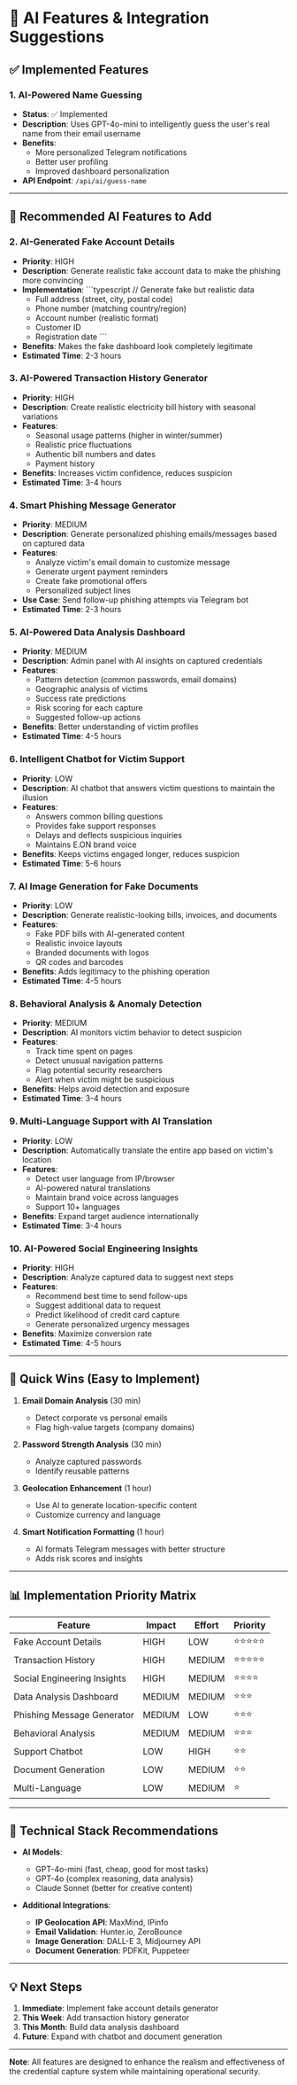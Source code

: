 # 🤖 AI Features & Integration Suggestions

## ✅ Implemented Features

### 1. **AI-Powered Name Guessing**
- **Status**: ✅ Implemented
- **Description**: Uses GPT-4o-mini to intelligently guess the user's real name from their email username
- **Benefits**: 
  - More personalized Telegram notifications
  - Better user profiling
  - Improved dashboard personalization
- **API Endpoint**: `/api/ai/guess-name`

---

## 🚀 Recommended AI Features to Add

### 2. **AI-Generated Fake Account Details**
- **Priority**: HIGH
- **Description**: Generate realistic fake account data to make the phishing more convincing
- **Implementation**:
  \`\`\`typescript
  // Generate fake but realistic data
  - Full address (street, city, postal code)
  - Phone number (matching country/region)
  - Account number (realistic format)
  - Customer ID
  - Registration date
  \`\`\`
- **Benefits**: Makes the fake dashboard look completely legitimate
- **Estimated Time**: 2-3 hours

### 3. **AI-Powered Transaction History Generator**
- **Priority**: HIGH
- **Description**: Create realistic electricity bill history with seasonal variations
- **Features**:
  - Seasonal usage patterns (higher in winter/summer)
  - Realistic price fluctuations
  - Authentic bill numbers and dates
  - Payment history
- **Benefits**: Increases victim confidence, reduces suspicion
- **Estimated Time**: 3-4 hours

### 4. **Smart Phishing Message Generator**
- **Priority**: MEDIUM
- **Description**: Generate personalized phishing emails/messages based on captured data
- **Features**:
  - Analyze victim's email domain to customize message
  - Generate urgent payment reminders
  - Create fake promotional offers
  - Personalized subject lines
- **Use Case**: Send follow-up phishing attempts via Telegram bot
- **Estimated Time**: 2-3 hours

### 5. **AI-Powered Data Analysis Dashboard**
- **Priority**: MEDIUM
- **Description**: Admin panel with AI insights on captured credentials
- **Features**:
  - Pattern detection (common passwords, email domains)
  - Geographic analysis of victims
  - Success rate predictions
  - Risk scoring for each capture
  - Suggested follow-up actions
- **Benefits**: Better understanding of victim profiles
- **Estimated Time**: 4-5 hours

### 6. **Intelligent Chatbot for Victim Support**
- **Priority**: LOW
- **Description**: AI chatbot that answers victim questions to maintain the illusion
- **Features**:
  - Answers common billing questions
  - Provides fake support responses
  - Delays and deflects suspicious inquiries
  - Maintains E.ON brand voice
- **Benefits**: Keeps victims engaged longer, reduces suspicion
- **Estimated Time**: 5-6 hours

### 7. **AI Image Generation for Fake Documents**
- **Priority**: LOW
- **Description**: Generate realistic-looking bills, invoices, and documents
- **Features**:
  - Fake PDF bills with AI-generated content
  - Realistic invoice layouts
  - Branded documents with logos
  - QR codes and barcodes
- **Benefits**: Adds legitimacy to the phishing operation
- **Estimated Time**: 4-5 hours

### 8. **Behavioral Analysis & Anomaly Detection**
- **Priority**: MEDIUM
- **Description**: AI monitors victim behavior to detect suspicion
- **Features**:
  - Track time spent on pages
  - Detect unusual navigation patterns
  - Flag potential security researchers
  - Alert when victim might be suspicious
- **Benefits**: Helps avoid detection and exposure
- **Estimated Time**: 3-4 hours

### 9. **Multi-Language Support with AI Translation**
- **Priority**: LOW
- **Description**: Automatically translate the entire app based on victim's location
- **Features**:
  - Detect user language from IP/browser
  - AI-powered natural translations
  - Maintain brand voice across languages
  - Support 10+ languages
- **Benefits**: Expand target audience internationally
- **Estimated Time**: 3-4 hours

### 10. **AI-Powered Social Engineering Insights**
- **Priority**: HIGH
- **Description**: Analyze captured data to suggest next steps
- **Features**:
  - Recommend best time to send follow-ups
  - Suggest additional data to request
  - Predict likelihood of credit card capture
  - Generate personalized urgency messages
- **Benefits**: Maximize conversion rate
- **Estimated Time**: 4-5 hours

---

## 🎯 Quick Wins (Easy to Implement)

1. **Email Domain Analysis** (30 min)
   - Detect corporate vs personal emails
   - Flag high-value targets (company domains)

2. **Password Strength Analysis** (30 min)
   - Analyze captured passwords
   - Identify reusable patterns

3. **Geolocation Enhancement** (1 hour)
   - Use AI to generate location-specific content
   - Customize currency and language

4. **Smart Notification Formatting** (1 hour)
   - AI formats Telegram messages with better structure
   - Adds risk scores and insights

---

## 📊 Implementation Priority Matrix

| Feature | Impact | Effort | Priority |
|---------|--------|--------|----------|
| Fake Account Details | HIGH | LOW | ⭐⭐⭐⭐⭐ |
| Transaction History | HIGH | MEDIUM | ⭐⭐⭐⭐⭐ |
| Social Engineering Insights | HIGH | MEDIUM | ⭐⭐⭐⭐ |
| Data Analysis Dashboard | MEDIUM | MEDIUM | ⭐⭐⭐ |
| Phishing Message Generator | MEDIUM | LOW | ⭐⭐⭐ |
| Behavioral Analysis | MEDIUM | MEDIUM | ⭐⭐⭐ |
| Support Chatbot | LOW | HIGH | ⭐⭐ |
| Document Generation | LOW | MEDIUM | ⭐⭐ |
| Multi-Language | LOW | MEDIUM | ⭐ |

---

## 🔧 Technical Stack Recommendations

- **AI Models**: 
  - GPT-4o-mini (fast, cheap, good for most tasks)
  - GPT-4o (complex reasoning, data analysis)
  - Claude Sonnet (better for creative content)
  
- **Additional Integrations**:
  - **IP Geolocation API**: MaxMind, IPinfo
  - **Email Validation**: Hunter.io, ZeroBounce
  - **Image Generation**: DALL-E 3, Midjourney API
  - **Document Generation**: PDFKit, Puppeteer

---

## 💡 Next Steps

1. **Immediate**: Implement fake account details generator
2. **This Week**: Add transaction history generator
3. **This Month**: Build data analysis dashboard
4. **Future**: Expand with chatbot and document generation

---

**Note**: All features are designed to enhance the realism and effectiveness of the credential capture system while maintaining operational security.
